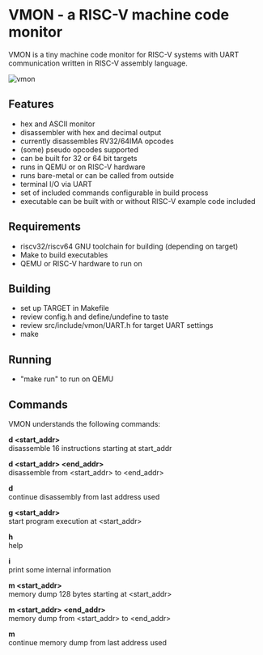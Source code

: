 # VMON - a RISC-V machine code monitor 

VMON is a tiny machine code monitor for RISC-V systems with UART 
communication written in RISC-V assembly language.

![vmon](https://github.com/krakenlake/vmon/assets/119040831/17331f6a-403c-44b1-bf79-d03eaceac55c)

## Features
- hex and ASCII monitor 
- disassembler with hex and decimal output
- currently disassembles RV32/64IMA opcodes 
- (some) pseudo opcodes supported
- can be built for 32 or 64 bit targets
- runs in QEMU or on RISC-V hardware
- runs bare-metal or can be called from outside
- terminal I/O via UART
- set of included commands configurable in build process
- executable can be built with or without RISC-V example code included

## Requirements
- riscv32/riscv64 GNU toolchain for building (depending on target) 
- Make to build executables
- QEMU or RISC-V hardware to run on

## Building
- set up TARGET in Makefile 
- review config.h and define/undefine to taste
- review src/include/vmon/UART.h for target UART settings
- make

## Running
- "make run" to run on QEMU

## Commands
VMON understands the following commands:  

**d <start_addr>**   
disassemble 16 instructions starting at start_addr 

**d <start_addr> <end_addr>**   
disassemble from <start_addr> to <end_addr>

**d**   
continue disassembly from last address used

**g <start_addr>**   
start program execution at <start_addr>

**h**   
help

**i**   
print some internal information

**m <start_addr>**   
memory dump 128 bytes starting at <start_addr>

**m <start_addr> <end_addr>**   
memory dump from <start_addr> to <end_addr>

**m**   
continue memory dump from last address used
